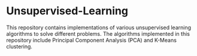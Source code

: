 # Unsupervised-Learning
This repository contains implementations of various unsupervised learning algorithms to solve different problems. The algorithms implemented in this repository include Principal Component Analysis (PCA) and K-Means clustering.
